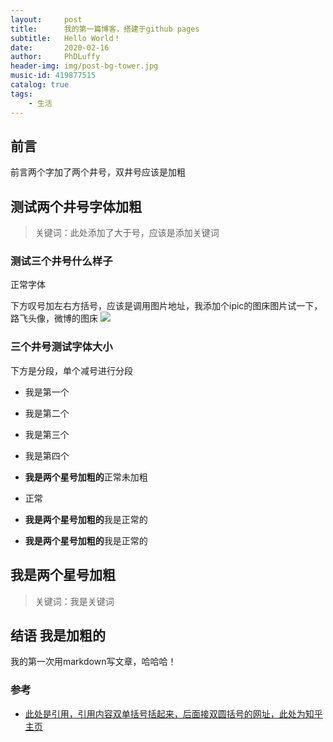 ```yaml
---
layout:     post
title:      我的第一篇博客，搭建于github pages
subtitle:   Hello World！
date:       2020-02-16
author:     PhDLuffy
header-img: img/post-bg-tower.jpg
music-id: 419877515
catalog: true
tags:
    - 生活
---
```


## 前言

前言两个字加了两个井号，双井号应该是加粗


## 测试两个井号字体加粗

>关键词：此处添加了大于号，应该是添加关键词

### 测试三个井号什么样子

正常字体

下方叹号加左右方括号，应该是调用图片地址，我添加个ipic的图床图片试一下，路飞头像，微博的图床
![](https://tva1.sinaimg.cn/large/0082zybpgy1gbysz2x9ktj30sg0or40b.jpg)

### 三个井号测试字体大小


下方是分段，单个减号进行分段
- 我是第一个
- 我是第二个
- 我是第三个
- 我是第四个



- **我是两个星号加粗的**正常未加粗
- 正常
- **我是两个星号加粗的**我是正常的
- **我是两个星号加粗的**我是正常的



## 我是两个星号加粗

> 关键词：我是关键词




## 结语 我是加粗的

我的第一次用markdown写文章，哈哈哈！




### 参考

- [此处是引用，引用内容双单括号括起来，后面接双圆括号的网址，此处为知乎主页](https://www.zhihu.com/people/PhDLuffy)

 


